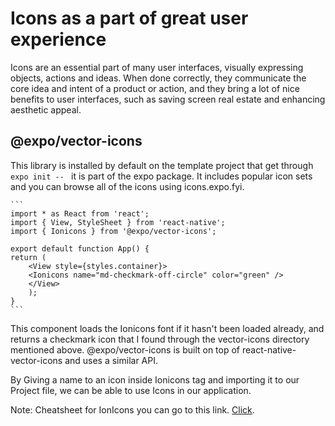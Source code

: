# Icons as a part of great user experience

Icons are an essential part of many user interfaces, visually expressing objects, actions and ideas. When done correctly, they communicate the core idea and intent of a product or action, and they bring a lot of nice benefits to user interfaces, such as saving screen real estate and enhancing aesthetic appeal.

## @expo/vector-icons

This library is installed by default on the template project that get through `expo init -- ` it is part of the expo package. It includes popular icon sets and you can browse all of the icons using icons.expo.fyi.

    ```
    import * as React from 'react';
    import { View, StyleSheet } from 'react-native';
    import { Ionicons } from '@expo/vector-icons';

    export default function App() {
    return (
        <View style={styles.container}>
        <Ionicons name="md-checkmark-off-circle" color="green" />
        </View>
        );
    }
    ```

This component loads the Ionicons font if it hasn't been loaded already, and returns a checkmark icon that I found through the vector-icons directory mentioned above. @expo/vector-icons is built on top of react-native-vector-icons and uses a similar API.

By Giving a name to an icon inside Ionicons tag and importing it to our Project file, we can be able to use Icons in our application.

Note: Cheatsheet for IonIcons you can go to this link. [Click](https://ionicons.com/v4/cheatsheet.html).
